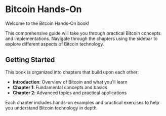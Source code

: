 # Bitcoin Hands-On

Welcome to the Bitcoin Hands-On book!

This comprehensive guide will take you through practical Bitcoin concepts and implementations. Navigate through the chapters using the sidebar to explore different aspects of Bitcoin technology.

## Getting Started

This book is organized into chapters that build upon each other:

- **Introduction**: Overview of Bitcoin and what you'll learn
- **Chapter 1**: Fundamental concepts and basics
- **Chapter 2**: Advanced topics and practical applications

Each chapter includes hands-on examples and practical exercises to help you understand Bitcoin technology in depth.
